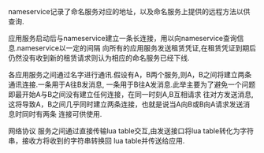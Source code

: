 nameservice记录了命名服务对应的地址，以及命名服务上提供的远程方法以供查询.

应用服务启动后与nameservice建立一条长连接，用以向nameservice查询信息.nameservice以一定的间隔
向所有的应用服务发送租赁凭证,在租赁凭证到期后仍然没有收到新的租赁请求则认为相应的命名服务已经下线.

各应用服务之间通过名字进行通讯.假设有A，B两个服务,则A，B之间将建立两条通讯连接.一条用于A往B发消息,
一条用于B往A发消息.此举主要为了避免一个问题即最开始A与B之间没有建立任何连接，在同一时刻A,B互相请求
往对方发送消息,这将导致A，B之间几乎同时建立两条连接，也就是说当A向B或B向A请求发送消息时同时有两条
连接可供使用.

网络协议
服务之间通过直接传输lua table交互,由发送接口将lua table转化为字符串，接收方将收到的字符串转换回
lua table并传送给应用.




